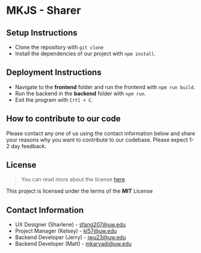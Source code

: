 # MKJS - Sharer

## Setup Instructions
* Clone the repository with `git clone`
* Install the dependencies of our project with `npm install`.

## Deployment Instructions
* Navigate to the **frontend** folder and run the frontend with `npm run build`.
* Run the backend in the **backend** folder with `npm run`.
* Exit the program with `Crtl + C`.

## How to contribute to our code
Please contact any one of us using the contact information below and share your reasons why you want to contribute to our codebase. Please expect 1-2 day feedback.

## License
> You can read more about the license [here](./LICENSE.md)

This project is licensed under the terms of the **MIT** License

## Contact Information
* UX Designer (Sharlene) - sfang207@uw.edu
* Project Manager (Kelsey) - kl57@uw.edu
* Backend Developer (Jerry) - jwu23@uw.edu
* Backend Developer (Matt) - mkaryadi@uw.edu